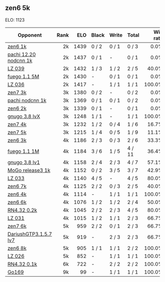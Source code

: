 ## zen6 5k ##

ELO: 1123

Opponent | Rank | ELO | Black | Write | Total | Win rate
---------|-----:|----:|-------|-------|-------|-------:
[zen6 1k](zen6%201k.md) | 2k | 1439 | 0 / 2 | 0 / 1 | 0 / 3 | 0.0%
[pachi 12.20 nodcnn 1k](pachi%2012.20%20nodcnn%201k.md) | 2k | 1437 | 0 / 1 | - | 0 / 1 | 0.0%
[LZ 039](LZ%20039.md) | 2k | 1432 | 1 / 3 | 1 / 2 | 2 / 5 | 40.0%
[fuego 1.1 5M](fuego%201.1%205M.md) | 2k | 1430 | - | 0 / 1 | 0 / 1 | 0.0%
[LZ 036](LZ%20036.md) | 2k | 1417 | - | 1 / 1 | 1 / 1 | 100.0%
[zen7 3k](zen7%203k.md) | 3k | 1380 | 0 / 2 | - | 0 / 2 | 0.0%
[pachi nodcnn 1k](pachi%20nodcnn%201k.md) | 3k | 1369 | 0 / 1 | 0 / 1 | 0 / 2 | 0.0%
[zen6 2k](zen6%202k.md) | 3k | 1339 | 0 / 1 | - | 0 / 1 | 0.0%
[gnugo 3.8 lvX](gnugo%203.8%20lvX.md) | 3k | 1248 | 1 / 1 | - | 1 / 1 | 100.0%
[zen7 4k](zen7%204k.md) | 3k | 1232 | 1 / 2 | 0 / 4 | 1 / 6 | 16.7%
[zen7 5k](zen7%205k.md) | 3k | 1215 | 1 / 4 | 0 / 5 | 1 / 9 | 11.1%
[zen6 3k](zen6%203k.md) | 4k | 1186 | 2 / 3 | 0 / 3 | 2 / 6 | 33.3%
[fuego 1.1 1M](fuego%201.1%201M.md) | 4k | 1184 | 3 / 6 | 1 / 5 | 4 / 11 | 36.4%
[gnugo 3.8 lv1](gnugo%203.8%20lv1.md) | 4k | 1158 | 2 / 4 | 2 / 3 | 4 / 7 | 57.1%
[MoGo release3 1k](MoGo%20release3%201k.md) | 4k | 1152 | 0 / 2 | 3 / 5 | 3 / 7 | 42.9%
[LZ 033](LZ%20033.md) | 4k | 1140 | 4 / 5 | - | 4 / 5 | 80.0%
[zen6 7k](zen6%207k.md) | 4k | 1125 | 2 / 2 | 0 / 3 | 2 / 5 | 40.0%
[zen6 4k](zen6%204k.md) | 4k | 1114 | - | 1 / 1 | 1 / 1 | 100.0%
[zen6 6k](zen6%206k.md) | 4k | 1076 | 1 / 2 | 1 / 2 | 2 / 4 | 50.0%
[RN4.32 0.2k](RN4.32%200.2k.md) | 4k | 1045 | 2 / 2 | 2 / 3 | 4 / 5 | 80.0%
[LZ 031](LZ%20031.md) | 4k | 1015 | 1 / 2 | 1 / 1 | 2 / 3 | 66.7%
[zen7 6k](zen7%206k.md) | 5k | 959 | 2 / 2 | 0 / 1 | 2 / 3 | 66.7%
[DariushGTP3.1.5.7 lv7](DariushGTP3.1.5.7%20lv7.md) | 5k | 919 | - | 2 / 3 | 2 / 3 | 66.7%
[zen6 8k](zen6%208k.md) | 5k | 905 | 1 / 1 | 1 / 1 | 2 / 2 | 100.0%
[LZ 026](LZ%20026.md) | 5k | 852 | - | 1 / 1 | 1 / 1 | 100.0%
[RN4.32 0.1k](RN4.32%200.1k.md) | 6k | 722 | - | 2 / 2 | 2 / 2 | 100.0%
[Go169](Go169.md) | 9k | 99 | - | 1 / 1 | 1 / 1 | 100.0%
